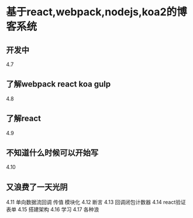 # 基于react,webpack,nodejs,koa2的博客系统
## 开发中

4.7
## 了解webpack react koa gulp
4.8
## 了解react
4.9
## 不知道什么时候可以开始写
4.10
## 又浪费了一天光阴
4.11
单向数据流回调
传值
模块化
4.12
断言
4.13
回调闭包计数器
4.14
react验证表单
4.15
搭建架构
4.16
学习
4.17
各种浪
